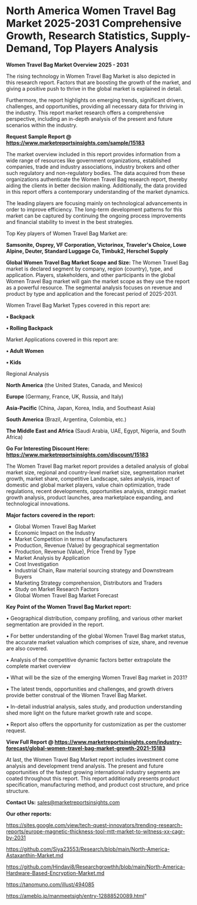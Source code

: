 # North America Women Travel Bag Market 2025-2031 Comprehensive Growth, Research Statistics, Supply-Demand,  Top Players Analysis

<Strong> Women Travel Bag Market Overview 2025 - 2031</strong>

The rising technology in Women Travel Bag Market is also depicted in this research report. Factors that are boosting the growth of the market, and giving a positive push to thrive in the global market is explained in detail.

Furthermore, the report highlights on emerging trends, significant drivers, challenges, and opportunities, providing all necessary data for thriving in the industry. This report market research offers a comprehensive perspective, including an in-depth analysis of the present and future scenarios within the industry.

<strong>Request Sample Report @ <a href=https://www.marketreportsinsights.com/sample/15183>https://www.marketreportsinsights.com/sample/15183</a></strong>

The market overview included in this report provides information from a wide range of resources like government organizations, established companies, trade and industry associations, industry brokers and other such regulatory and non-regulatory bodies. The data acquired from these organizations authenticate the Women Travel Bag research report, thereby aiding the clients in better decision making. Additionally, the data provided in this report offers a contemporary understanding of the market dynamics.

The leading players are focusing mainly on technological advancements in order to improve efficiency. The long-term development patterns for this market can be captured by continuing the ongoing process improvements and financial stability to invest in the best strategies.

Top Key players of Women Travel Bag Market are:

<strong>Samsonite, Osprey, VF Corporation, Victorinox, Traveler's Choice, Lowe Alpine, Deuter, Standard Luggage Co, Timbuk2, Herschel Supply</strong>

<strong><b>Global Women Travel Bag Market Scope and Size:</b></strong>
The Women Travel Bag market is declared segment by company, region (country), type, and application. Players, stakeholders, and other participants in the global Women Travel Bag market will gain the market scope as they use the report as a powerful resource. The segmental analysis focuses on revenue and product by type and application and the forecast period of 2025-2031.

Women Travel Bag Market Types covered in this report are:

<strong>• Backpack

• Rolling Backpack</strong>

Market Applications covered in this report are:

<strong>• Adult Women

• Kids</strong> 

Regional Analysis

<strong>North America</strong> (the United States, Canada, and Mexico)

<strong>Europe</strong> (Germany, France, UK, Russia, and Italy)

<strong>Asia-Pacific</strong> (China, Japan, Korea, India, and Southeast Asia)

<strong>South America</strong> (Brazil, Argentina, Colombia, etc.)

<strong>The Middle East and Africa</strong> (Saudi Arabia, UAE, Egypt, Nigeria, and South Africa)

<strong>Go For Interesting Discount Here: <a href=https://www.marketreportsinsights.com/discount/15183>https://www.marketreportsinsights.com/discount/15183</a></strong>

The Women Travel Bag market report provides a detailed analysis of global market size, regional and country-level market size, segmentation market growth, market share, competitive Landscape, sales analysis, impact of domestic and global market players, value chain optimization, trade regulations, recent developments, opportunities analysis, strategic market growth analysis, product launches, area marketplace expanding, and technological innovations.

<strong><b>Major factors covered in the report:</b></strong>
<ul>
  <li>Global Women Travel Bag Market </li>
  <li>Economic Impact on the Industry</li>
  <li>Market Competition in terms of Manufacturers</li>
  <li>Production, Revenue (Value) by geographical segmentation</li>
  <li>Production, Revenue (Value), Price Trend by Type</li>
  <li>Market Analysis by Application</li>
  <li>Cost Investigation</li>
  <li>Industrial Chain, Raw material sourcing strategy and Downstream Buyers</li>
  <li>Marketing Strategy comprehension, Distributors and Traders</li>
  <li>Study on Market Research Factors</li>
  <li>Global Women Travel Bag Market Forecast</li>
</ul>

<strong><b>Key Point of the Women Travel Bag Market report:</b></strong>

• Geographical distribution, company profiling, and various other market segmentation are provided in the report.

• For better understanding of the global Women Travel Bag market status, the accurate market valuation which comprises of size, share, and revenue are also covered.

• Analysis of the competitive dynamic factors better extrapolate the complete market overview

• What will be the size of the emerging Women Travel Bag market in 2031?

• The latest trends, opportunities and challenges, and growth drivers provide better construal of the Women Travel Bag Market.

• In-detail industrial analysis, sales study, and production understanding shed more light on the future market growth rate and scope.

• Report also offers the opportunity for customization as per the customer request.

<strong><b>View Full Report @ <a href=https://www.marketreportsinsights.com/industry-forecast/global-women-travel-bag-market-growth-2021-15183>https://www.marketreportsinsights.com/industry-forecast/global-women-travel-bag-market-growth-2021-15183</a></b></strong>


At last, the Women Travel Bag Market report includes investment come analysis and development trend analysis. The present and future opportunities of the fastest growing international industry segments are coated throughout this report. This report additionally presents product specification, manufacturing method, and product cost structure, and price structure.

<strong>Contact Us:</strong>
sales@marketreportsinsights.com

<strong>Our other reports:</strong>

<a href=https://sites.google.com/view/tech-quest-innovators/trending-research-reports/europe-magnetic-thickness-tool-mtt-market-to-witness-xx-cagr-by-2031>https://sites.google.com/view/tech-quest-innovators/trending-research-reports/europe-magnetic-thickness-tool-mtt-market-to-witness-xx-cagr-by-2031</a>

<a href=https://github.com/Siya23553/Research/blob/main/North-America-Astaxanthin-Market.md>https://github.com/Siya23553/Research/blob/main/North-America-Astaxanthin-Market.md</a>

<a href=https://github.com/Hindavi8/Researchgrowthh/blob/main/North-America-Hardware-Based-Encryption-Market.md>https://github.com/Hindavi8/Researchgrowthh/blob/main/North-America-Hardware-Based-Encryption-Market.md</a>

<a href=https://tanomuno.com/illust/494085>https://tanomuno.com/illust/494085</a>

<a href=https://ameblo.jp/manmeetsigh/entry-12888520089.html>https://ameblo.jp/manmeetsigh/entry-12888520089.html</a>"
